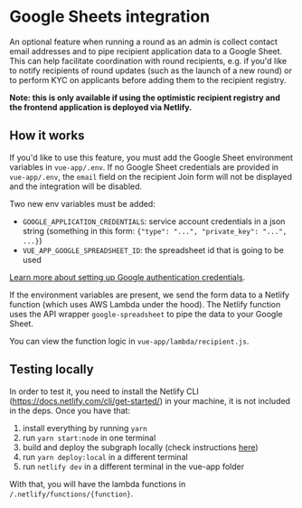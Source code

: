 # Google Sheets integration

An optional feature when running a round as an admin is collect contact email addresses and to pipe recipient application data to a Google Sheet. This can help facilitate coordination with round recipients, e.g. if you'd like to notify recipients of round updates (such as the launch of a new round) or to perform KYC on applicants before adding them to the recipient registry.

**Note: this is only available if using the optimistic recipient registry and the frontend application is deployed via Netlify.**

## How it works

If you'd like to use this feature, you must add the Google Sheet environment variables in `vue-app/.env`. If no Google Sheet credentials are provided in `vue-app/.env`, the `email` field on the recipient Join form will not be displayed and the integration will be disabled.

Two new env variables must be added:

- `GOOGLE_APPLICATION_CREDENTIALS`: service account credentials in a json string (something in this form: `{"type": "...", "private_key": "...", ...}`)
- `VUE_APP_GOOGLE_SPREADSHEET_ID`: the spreadsheet id that is going to be used

[Learn more about setting up Google authentication credentials](https://cloud.google.com/docs/authentication/getting-started).

If the environment variables are present, we send the form data to a Netlify function (which uses AWS Lambda under the hood). The Netlify function uses the API wrapper `google-spreadsheet` to pipe the data to your Google Sheet.

You can view the function logic in `vue-app/lambda/recipient.js`.

## Testing locally

In order to test it, you need to install the Netlify CLI (https://docs.netlify.com/cli/get-started/) in your machine, it is not included in the deps. Once you have that:

1. install everything by running `yarn`
2. run `yarn start:node` in one terminal
3. build and deploy the subgraph locally (check instructions [here](./subgraph.md))
4. run `yarn deploy:local` in a different terminal
5. run `netlify dev` in a different terminal in the vue-app folder

With that, you will have the lambda functions in `/.netlify/functions/{function}`.
